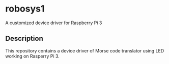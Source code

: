 # robosys1
A customized device driver for Raspberry Pi 3

## Description
This repository contains a device driver of Morse code translator using LED working on Rasperry Pi 3.
